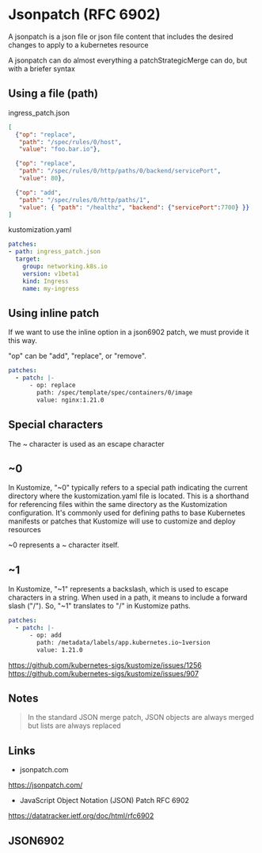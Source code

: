 # Jsonpatch (RFC 6902)

A jsonpatch is a json file or json file content that includes the desired changes to apply to a kubernetes resource

A jsonpatch can do almost everything a patchStrategicMerge can do, but with a briefer syntax

## Using a file (path)

ingress_patch.json

```json
[
  {"op": "replace",
   "path": "/spec/rules/0/host",
   "value": "foo.bar.io"},

  {"op": "replace",
   "path": "/spec/rules/0/http/paths/0/backend/servicePort",
   "value": 80},

  {"op": "add",
   "path": "/spec/rules/0/http/paths/1",
   "value": { "path": "/healthz", "backend": {"servicePort":7700} }}
]
```

kustomization.yaml

```yaml
patches:
- path: ingress_patch.json
  target:
    group: networking.k8s.io
    version: v1beta1
    kind: Ingress
    name: my-ingress
```

## Using inline patch

If we want to use the inline option in a json6902 patch, we must provide it this way.

"op" can be "add", "replace", or "remove".

```yaml
patches:
  - patch: |-
      - op: replace
        path: /spec/template/spec/containers/0/image
        value: nginx:1.21.0      
```

## Special characters

The ~ character is used as an escape character

## ~0

In Kustomize, "~0" typically refers to a special path indicating the current directory where the kustomization.yaml file is located. This is a shorthand for referencing files within the same directory as the Kustomization configuration. It's commonly used for defining paths to base Kubernetes manifests or patches that Kustomize will use to customize and deploy resources

~0 represents a ~ character itself.

## ~1

In Kustomize, "~1" represents a backslash, which is used to escape characters in a string. When used in a path, it means to include a forward slash ("/"). So, "~1" translates to "/" in Kustomize paths.

```yaml
patches:
  - patch: |-
      - op: add
        path: /metadata/labels/app.kubernetes.io~1version
        value: 1.21.0    
```

<https://github.com/kubernetes-sigs/kustomize/issues/1256>
<https://github.com/kubernetes-sigs/kustomize/issues/907>

## Notes

> In the standard JSON merge patch, JSON objects are always merged but lists are always replaced

## Links

- jsonpatch.com

<https://jsonpatch.com/>

- JavaScript Object Notation (JSON) Patch  RFC 6902

<https://datatracker.ietf.org/doc/html/rfc6902>

## JSON6902
